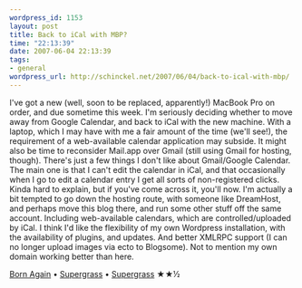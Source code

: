 ```yaml
--- 
wordpress_id: 1153
layout: post
title: Back to iCal with MBP?
time: "22:13:39"
date: 2007-06-04 22:13:39
tags: 
- general
wordpress_url: http://schinckel.net/2007/06/04/back-to-ical-with-mbp/
---
```

I've got a new (well, soon to be replaced, apparently!) MacBook Pro on order, and due sometime this week. I'm seriously deciding whether to move away from Google Calendar, and back to iCal with the new machine. With a laptop, which I may have with me a fair amount of the time (we'll see!), the requirement of a web-available calendar application may subside. It might also be time to reconsider Mail.app over Gmail (still using Gmail for hosting, though). There's just a few things I don't like about Gmail/Google Calendar. The main one is that I can't edit the calendar in iCal, and that occasionally when I go to edit a calendar entry I get all sorts of non-registered clicks. Kinda hard to explain, but if you've come across it, you'll now. I'm actually a bit tempted to go down the hosting route, with someone like DreamHost, and perhaps move this blog there, and run some other stuff off the same account. Including web-available calendars, which are controlled/uploaded by iCal. I think I'd like the flexibility of my own Wordpress installation, with the availability of plugins, and updates. And better XMLRPC support (I can no longer upload images via ecto to Blogsome). Not to mention my own domain working better than here. 

[Born Again][1] • [Supergrass][2] • [Supergrass][3] ★★½

   [1]: http://phobos.apple.com/WebObjects/MZSearch.woa/wa/advancedSearchResults?songTerm=Born+Again&artistTerm=Supergrass
   [2]: http://phobos.apple.com/WebObjects/MZSearch.woa/wa/advancedSearchResults?artistTerm=Supergrass
   [3]: http://phobos.apple.com/WebObjects/MZSearch.woa/wa/advancedSearchResults?albumTerm=Supergrass&artistTerm=Supergrass

